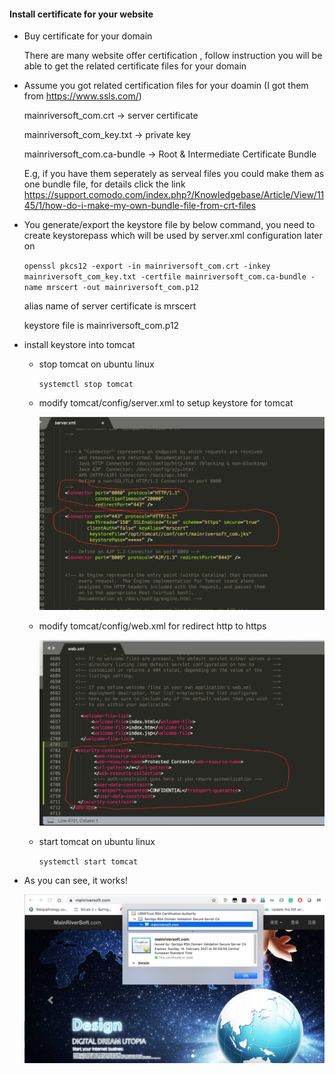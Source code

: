 

####  Install certificate for your website 

- Buy certificate for your domain 

  There are many website offer certification , follow instruction you will be able to get the related certificate files for your domain



- Assume you got related certification files for your doamin  (I got them from https://www.ssls.com/)

  mainriversoft_com.crt   -> server certificate

  mainriversoft_com_key.txt  -> private key 

  mainriversoft_com.ca-bundle  -> Root & Intermediate Certificate Bundle

  E.g,  if you have them seperately as serveal files you could make them as one bundle file, for details click the link https://support.comodo.com/index.php?/Knowledgebase/Article/View/1145/1/how-do-i-make-my-own-bundle-file-from-crt-files


- You generate/export the keystore file by below command, you need to create keystorepass which will be used by server.xml configuration later on

  `openssl pkcs12 -export -in mainriversoft_com.crt -inkey mainriversoft_com_key.txt -certfile mainriversoft_com.ca-bundle -name mrscert -out mainriversoft_com.p12`

  alias name of server certificate is mrscert

  keystore file is mainriversoft_com.p12

- install keystore into tomcat 

  - stop tomcat on ubuntu linux 
  
    `systemctl stop tomcat`

  - modify tomcat/config/server.xml to setup keystore for tomcat 
  
     ![ssl1](./images/ssl1.png)
 
  - modify tomcat/config/web.xml for redirect http to https         
  
     ![ssl2](./images/ssl2.png)
   
  - start tomcat on ubuntu linux
  
     `systemctl start tomcat`

- As you can see, it works!

    ![ssl2](./images/ssl3.png)


